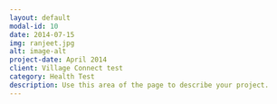 ```yaml
---
layout: default
modal-id: 10
date: 2014-07-15
img: ranjeet.jpg
alt: image-alt
project-date: April 2014
client: Village Connect test
category: Health Test
description: Use this area of the page to describe your project.
---
```

